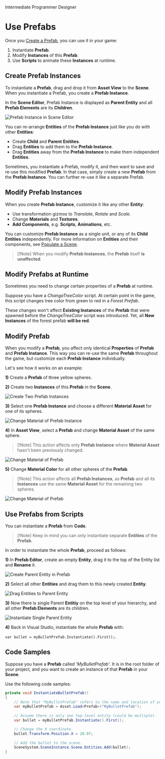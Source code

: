 <span class="label label-doc-level">Intermediate</span>
<span class="label label-doc-audience">Programmer</span>
<span class="label label-doc-audience">Designer</span>

# Use Prefabs

Once you [Create a Prefab](create-and-manage-prefabs.md), you can use it in your game:

1. Instantiate **Prefab**.
2. Modify **Instances** of this **Prefab**.
3. Use **Scripts** to animate these **Instances** at runtime.

## Create Prefab Instances

To instantiate a **Prefab**, drag and drop it from **Asset View** to the **Scene**.
When you instantiate a Prefab, you create a **Prefab Instance**.

In the **Scene Editor**, Prefab Instance is displayed as **Parent Entity** and all **Prefab Elements** are its **Children**.

![Prefab Instance in Scene Editor](media/prefabs-in-scene-editor.png)

You can re-arrange **Entities** of the **Prefab Instance** just like you do with other **Entities**:

* Create **Child** and **Parent** **Enitites**.
* Drag **Entities** to add them to the **Prefab Instance**.
* Drag **Entities** away from the **Prefab Instance** to make them independent **Entities**.

Sometimes, you instantiate a Prefab, modify it, and then want to save and re-use this modified **Prefab**.
In that case, simply create a new **Prefab** from the **Prefab Instance**. You can further re-use it like a separate Prefab.

## Modify Prefab Instances
When you create **Prefab Instance**, customize it like any other **Entity**:

* Use transformation gizmos to _Translate_, _Rotate_ and _Scale_.
* Change **Materials** and **Textures**.
* **Add Components**, e.g. **Scripts**, **Animations**, etc.

You can customize **Prefab Instance** as a single unit, or any of its **Child Entities** independently.
For more information on **Entities** and their components, see [Populate a Scene](../get-started/populate-a-scene.md).

> [!Note] When you modify **Prefab Instances**, the **Prefab** itself **is unaffected**.

## Modify Prefabs at Runtime
Sometimes you need to change certain properties of a **Prefab** at runtime.

Suppose you have a _ChangeTreeColor_ script.
At certain point in the game, this script changes tree color from green to red in a _Forest Prefab_.

These changes won't affect **Existing Instances** of the **Prefab** that were spawned before the _ChangeTreeColor_ script was introduced.
Yet, all **New Instances** of the forest prefab **will be red**.

## Modify Prefab

When you modify a **Prefab**, you affect only identical **Properties** of **Prefab** and **Prefab Instance**.
This way you can re-use the same **Prefab** throughout the game, but customize each **Prefab Instance** individually.

Let's see how it works on an example:

**1)** Create a **Prefab** of three yellow spheres.

**2)** Create two **Instances** of this **Prefab** in the **Scene**.

![Create Two Prefab Instances](media/use-prefabs-prefab-example-1.png)

**3)** Select one **Prefab Instance** and choose a different **Material Asset** for one of its spheres.

![Change Material of Prefab Instance](media/use-prefabs-prefab-example-2.png)

**4)** In **Asset View**, select a **Prefab** and change **Material Asset** of the same sphere.

> [!Note] This action affects only **Prefab Instance** where **Material Asset** hasn't been previously changed.

![Change Material of Prefab](media/use-prefabs-prefab-example-3.png)

**5)** Change **Material Color** for all other spheres of the **Prefab**.

> [!Note] This action affects all **Prefab Instances**,
> as **Prefab** and all its **Instances** use the same **Material Asset** for the remaining two spheres.

![Change Material of Prefab](media/use-prefabs-prefab-example-4.png)

## Use Prefabs from Scripts

You can instantiate a **Prefab** from **Code**.

> [!Note] Keep in mind you can only instantiate separate **Entities** of the **Prefab**.

In order to instantiate the whole **Prefab**, proceed as follows:

**1)** In **Prefab Editor**, create an empty **Entity**, drag it to the top of the Entity list and **Rename** it.

![Create Parent Entity in Prefab](media/use-prefabs-create-prefab-parent-entity.png)

**2)** Select all other **Entities** and drag them to this newly created **Entity**.

![Drag Entities to Parent Entity](media/use-prefabs-drag-entities-to-parent-entity.png)

**3)** Now there is single Parent **Entitiy** on the top level of your hierarchy, and all other **Prefab Elements** are its children.

![Instantiate Single Parent Entity](media/use-prefabs-instantiate-single-parent-entity.png)

**4)** Back in Visual Studio, instantiate the whole **Prefab** with:

``var bullet = myBulletPrefab.Instantiate().First();``.

## Code Samples
Suppose you have a **Prefab** called _'MyBulletPrefab'_.
It is in the root folder of your project, and you want to create an instance of that **Prefab** in your **Scene**.

Use the following code samples:

```cs
private void InstantiateBulletPrefab()
{
    // Note that "MyBulletPrefab" refers to the name and location of your prefab Asset.
    var myBulletPrefab = Asset.Load<Prefab>("MyBulletPrefab");
    
    // Assume there is only one top-level entity (could be multiple).
    var bullet = myBulletPrefab.Instantiate().First();

    // Change the X coordinate.
    bullet.Transform.Position.X = 20.0f;
    
    // Add the bullet to the scene.
    SceneSystem.SceneInstance.Scene.Entities.Add(bullet);
}
```

